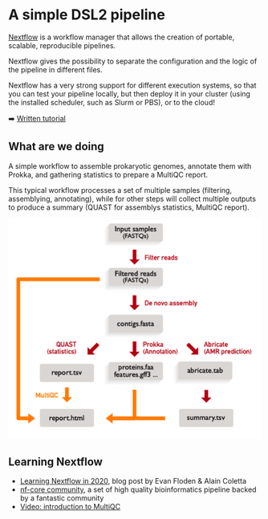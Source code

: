 # A simple DSL2 pipeline

[Nextflow](https://www.nextflow.io/) is a workflow manager that allows the creation
of portable, scalable, reproducible pipelines.

Nextflow gives the possibility to separate the configuration and the logic of the
pipeline in different files.

Nextflow has a very strong support for different execution systems, so that you can
test your pipeline locally, but then deploy it in your cluster (using the installed
scheduler, such as Slurm or PBS), or to the cloud!

:arrow_right: [Written tutorial](https://telatin.github.io/microbiome-bioinformatics/Nextflow-start/)

## What are we doing

A simple workflow to assemble prokaryotic genomes, annotate them with Prokka, and
gathering statistics to prepare a MultiQC report.

This typical workflow processes a set of multiple samples (filtering, assemblying,
annotating), while for other steps will collect multiple outputs to produce
a summary (QUAST for assemblys statistics, MultiQC report).

[![De novo assembly workflow](imgs/denovo-scheme.png)](https://telatin.github.io/microbiome-bioinformatics/Nextflow-start/)

## Learning Nextflow

* [Learning Nextflow in 2020](https://www.nextflow.io/blog/2020/learning-nextflow-in-2020.html), blog post by Evan Floden & Alain Coletta
* [nf-core community](https://nf-co.re/), a set of high quality bioinformatics pipeline backed by a fantastic community
* [Video: introduction to MultiQC](https://www.youtube.com/watch?v=BbScv9TcaMg&ab_channel=PhilEwels)